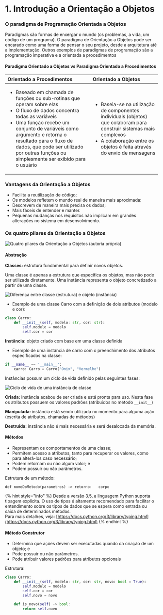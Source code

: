 # 1. Introdução a Orientação a Objetos

### O paradigma de Programação Orientada a Objetos

Paradigmas são formas de enxergar o mundo \(os problemas, a vida, um código de um programa\). O paradigma de Orientação a Objetos pode ser encarado como uma forma de pensar o seu projeto, desde a arquitetura até a implementação. Outros exemplos de paradigmas de programação são a programação imperativa e a orientada a procedimentos

#### Paradigma Orientado a Objetos vs Paradigma Orientado a Procedimentos

<table>
  <thead>
    <tr>
      <th style="text-align:left">Orientado a Procedimentos</th>
      <th style="text-align:left">Orientado a Objetos</th>
    </tr>
  </thead>
  <tbody>
    <tr>
      <td style="text-align:left">
        <ul>
          <li>Baseado em chamada de fun&#xE7;&#xF5;es ou sub-rotinas que operam sobre
            elas</li>
          <li>O fluxo de dados concentra todas as vari&#xE1;veis</li>
          <li>Uma fun&#xE7;&#xE3;o recebe um conjunto de vari&#xE1;veis como argumento
            e retorna o resultado para o fluxo de dados, que pode ser utilizado por
            outras fun&#xE7;&#xF5;es ou simplesmente ser exibido para o usu&#xE1;rio</li>
        </ul>
      </td>
      <td style="text-align:left">
        <ul>
          <li>Baseia-se na utiliza&#xE7;&#xE3;o de componentes individuais (objetos)
            que colaboram para construir sistemas mais complexos</li>
          <li>A colabora&#xE7;&#xE3;o entre os objetos &#xE9; feita atrav&#xE9;s do
            envio de mensagens</li>
        </ul>
      </td>
    </tr>
  </tbody>
</table>

### Vantagens da Orientação a Objetos

* Facilita a reutilização de código; 
* Os modelos refletem o mundo real de maneira mais aproximada: 
* Descrevem de maneira mais precisa os dados;
* Mais fáceis de entender e manter. 
* Pequenas mudanças nos requisitos não implicam em grandes alterações no sistema em desenvolvimento.

### Os quatro pilares da Orientação a Objetos

![Quatro pilares da Orienta&#xE7;&#xE3;o a Objetos \(autoria pr&#xF3;pria\)](https://lh6.googleusercontent.com/47pzrtncrOCp8fc25KOql9wNNYxyvnHOYWCgfSk6O2F7K-cKp3oTgYlhDhTdUt3ysdthsICMjqZ_jVEQvWYSxHGrYCyYSOSHr7WAWyFuwQnDirZl2FO1CptI3Eapxt_nT9xjcggKGSk)

#### Abstração

**Classes:** estrutura fundamental para definir novos objetos. 

Uma classe é apenas a estrutura que especifica os objetos, mas não pode ser utilizada diretamente. Uma instância representa o objeto concretizado a partir de uma classe.

![Diferen&#xE7;a entre classe \(estrutura\) e objeto \(inst&#xE2;ncia\)](https://lh5.googleusercontent.com/Mji9ZYLf5py4J5eHB1zell57oKmlTWkgVT-H6UzWA6z3M37NMkHjQPYgyrLc3JLY_xueg6Jea5s1HU6-VICs6npePrwByUxD0k7cGCzsdtcLOPUY3j3UbDMIbXy3Aba95S5jwJp1iaM)

* Exemplo de uma classe Carro com a definição de dois atributos \(modelo e cor\):

```python
class Carro:
    def __init__(self, modelo: str, cor: str):
        self.modelo = modelo
        self.cor = cor
```

**Instância:** objeto criado com base em uma classe definida

* Exemplo de uma instância de carro com o preenchimento dos atributos especificados na classe:

```python
if __name__ == '__main__':
    carro: Carro = Carro("Onix", "Vermelho")
```

Instâncias possum um ciclo de vida definido pelas seguintes fases:

![Ciclo de vida de uma inst&#xE2;ncia de classe](https://lh4.googleusercontent.com/u1EsDJ73G3RJjsO2v5p5OuWTNahmhlTyJiKNSp-KFiCI_tjFHZpLZFx06NIuNbemo74ATGvZ1tM5UDViftmkqn0fUUoG06lx2DhXaLDi_nayp2Jo3O3yaLLup4IgZLXFZNlmCqAl-B0)

**Criada:** instância acabou de ser criada e está pronta para uso. Nesta fase os atributos possuem os valores padrões \(atribuídos no método `__init__`\)

**Manipulada:** instância está sendo utilizada no momento para alguma ação \(escrita de atributos, chamadas de métodos\)

**Destruída:** instância não é mais necessária e será desalocada da memória. 

#### Métodos

* Representam os comportamentos de uma classe; 
* Permitem acesso a atributos, tanto para recuperar os valores, como para alterá-los caso necessário; 
* Podem retornam ou não algum valor; e 
* Podem possuir ou não parâmetros.

Estrutura de um método: 

`def nomeDoMetodo(parametros) -> retorno:  
    corpo`

{% hint style="info" %}
Desde a versão 3.5, a linguagem Python suporta tipagem explícita. O uso de tipos é altamente recomendado para facilitar o entendimento sobre os tipos de dados que se espera como entrada ou saída de determinados métodos.     
Para mais detalhes, veja: [https://docs.python.org/3/library/typing.html](https://docs.python.org/3/library/typing.html)
{% endhint %}

#### Método Construtor

* Determina que ações devem ser executadas quando da criação de um objeto; e
* Pode possuir ou não parâmetros.
* Pode atribuir valores padrões para atributos opcionais

Estrutura:

```python
class Carro:
    def __init__(self, modelo: str, cor: str, novo: bool = True):
        self.modelo = modelo
        self.cor = cor
        self.novo = novo
    
    def is_novo(self) -> bool:
        return self.novo
```

